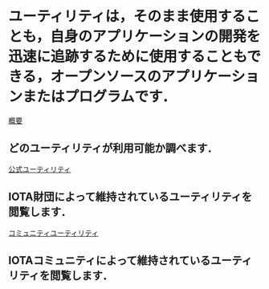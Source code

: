 # ユーティリティは，そのまま使用することも，自身のアプリケーションの開発を迅速に追跡するために使用することもできる，オープンソースのアプリケーションまたはプログラムです．
<!-- # Utilities are open-source applications or programs that you can either use as they are or use to fast track the development of your own applications. -->

[概要](/0.1/introduction/overview.md)
## どのユーティリティが利用可能か調べます．

[公式ユーティリティ](/0.1/official/iota-area-codes/overview.md)
## IOTA財団によって維持されているユーティリティを閲覧します．

[コミュニティユーティリティ](/0.1/community/one-command-tangle/overview.md)
## IOTAコミュニティによって維持されているユーティリティを閲覧します．
